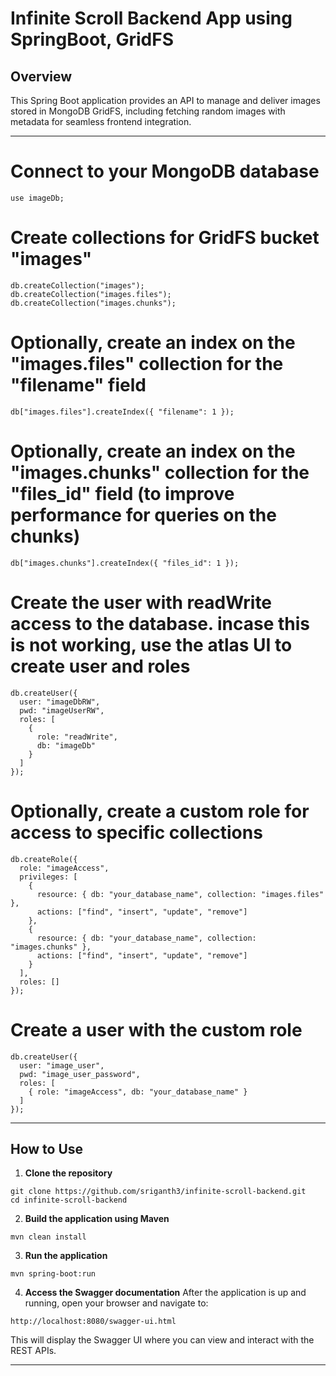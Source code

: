 # Infinite Scroll Backend App using SpringBoot, GridFS

## Overview
This Spring Boot application provides an API to manage and deliver images stored in MongoDB GridFS, including fetching random images with metadata for seamless frontend integration.

---

# Connect to your MongoDB database
```
use imageDb;  
```

# Create collections for GridFS bucket "images"
```
db.createCollection("images");
db.createCollection("images.files");
db.createCollection("images.chunks");
```
# Optionally, create an index on the "images.files" collection for the "filename" field
```
db["images.files"].createIndex({ "filename": 1 });
```

# Optionally, create an index on the "images.chunks" collection for the "files_id" field (to improve performance for queries on the chunks)
```
db["images.chunks"].createIndex({ "files_id": 1 });
```

# Create the user with readWrite access to the database. incase this is not working, use the atlas UI to create user and roles
```
db.createUser({
  user: "imageDbRW",       
  pwd: "imageUserRW",      
  roles: [
    {
      role: "readWrite",   
      db: "imageDb"        
    }
  ]
});
```

# Optionally, create a custom role for access to specific collections
```
db.createRole({
  role: "imageAccess",
  privileges: [
    {
      resource: { db: "your_database_name", collection: "images.files" },
      actions: ["find", "insert", "update", "remove"]
    },
    {
      resource: { db: "your_database_name", collection: "images.chunks" },
      actions: ["find", "insert", "update", "remove"]
    }
  ],
  roles: []
});
```

# Create a user with the custom role
```
db.createUser({
  user: "image_user",
  pwd: "image_user_password",
  roles: [
    { role: "imageAccess", db: "your_database_name" }
  ]
});
```

---

## How to Use

1. **Clone the repository**

```
git clone https://github.com/sriganth3/infinite-scroll-backend.git
cd infinite-scroll-backend
```

2. **Build the application using Maven**

```
mvn clean install
```

3. **Run the application**

```
mvn spring-boot:run
```

4. **Access the Swagger documentation**
After the application is up and running, open your browser and navigate to:

```
http://localhost:8080/swagger-ui.html
```

This will display the Swagger UI where you can view and interact with the REST APIs.

---